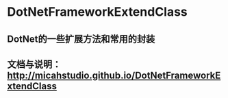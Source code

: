 # DotNetFrameworkExtendClass
## DotNet的一些扩展方法和常用的封装
## 文档与说明：http://micahstudio.github.io/DotNetFrameworkExtendClass
